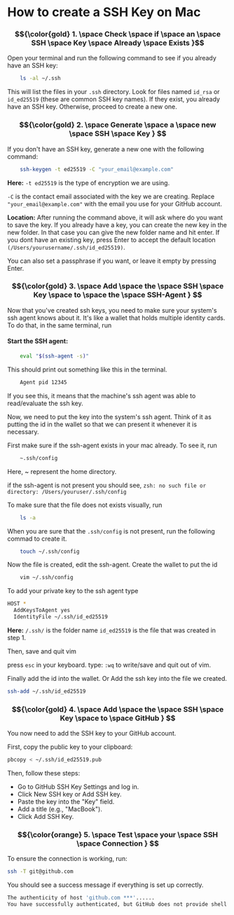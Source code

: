 # How to create a SSH Key on Mac

### $${\color{gold} 1. \space Check \space if \space an \space SSH \space Key \space Already \space Exists }$$

Open your terminal and run the following command to see if you already have an SSH key:

```bash
    ls -al ~/.ssh
```
This will list the files in your ```.ssh``` directory. Look for files named ```id_rsa``` or ```id_ed25519``` (these are common SSH key names). 
If they exist, you already have an SSH key. Otherwise, proceed to create a new one.

### $${\color{gold} 2. \space Generate \space a \space new \space SSH \space Key } $$
If you don't have an SSH key, generate a new one with the following command:

```bash
    ssh-keygen -t ed25519 -C "your_email@example.com"
```
**Here:**
```-t ed25519``` is the type of encryption we are using.

```-C``` is the contact email associated with the key we are creating.
Replace ```"your_email@example.com"``` with the email you use for your GitHub account.

**Location:**
After running the command above, it will ask where do you want to save the key. 
If you already have a key, you can create the new key in the new folder. In that case you can give the new folder name and hit enter.
If you dont have an existing key, press Enter to accept the default location ```(/Users/yourusername/.ssh/id_ed25519)```.

You can also set a passphrase if you want, or leave it empty by pressing Enter.

### $${\color{gold} 3. \space Add \space the \space SSH \space Key \space to \space the \space SSH-Agent } $$

Now that you've created ssh keys, you need to make sure your system's ssh agent knows about it. It's like a wallet that holds multiple identity cards. To do that, in the same terminal, run

#### Start the SSH agent:

```bash
    eval "$(ssh-agent -s)"
```

This should print out something like this in the terminal.
```bash
    Agent pid 12345
```

If you see this, it means that the machine's ssh agent was able to read/evaluate the ssh key.

Now, we need to put the key into the system's ssh agent. Think of it as putting the id in the wallet so that we can present it whenever it is necessary.

First make sure if the ssh-agent exists in your mac already. To see it, run
```bash
    ~.ssh/config
```
Here, ~ represent the home directory.

if the ssh-agent is not present you should see, ```zsh: no such file or directory: /Users/youruser/.ssh/config```

To make sure that the file does not exists visually, run
```bash
    ls -a
```

When you are sure that the ```.ssh/config``` is not present, run the following commad to create it.
```bash
    touch ~/.ssh/config
```

Now the file is created, edit the ssh-agent. Create the wallet to put the id
```bash
    vim ~/.ssh/config
```

To add your private key to the ssh agent type
```bash
HOST *
  AddKeysToAgent yes
  IdentityFile ~/.ssh/id_ed25519
```

**Here:**
```/.ssh/``` is the folder name
```id_ed25519``` is the file that was created in step 1.

Then, save and quit vim

press ```esc``` in your keyboard.
type: ```:wq``` to write/save and quit out of vim.

Finally add the id into the wallet. Or Add the ssh key into the file we created.
```bash
ssh-add ~/.ssh/id_ed25519
```

### $${\color{gold} 4. \space Add \space the \space SSH \space Key \space to \space GitHub } $$

You now need to add the SSH key to your GitHub account.

First, copy the public key to your clipboard:

```bash
pbcopy < ~/.ssh/id_ed25519.pub
```
Then, follow these steps:

- Go to GitHub SSH Key Settings and log in.
- Click New SSH key or Add SSH key.
- Paste the key into the "Key" field.
- Add a title (e.g., "MacBook").
- Click Add SSH Key.

### $${\color{orange} 5. \space Test \space your \space SSH \space Connection } $$

To ensure the connection is working, run:

```bash
ssh -T git@github.com
```
You should see a success message if everything is set up correctly.

```bash
The authenticity of host 'github.com ***'......
You have successfully authenticated, but GitHub does not provide shell access.
```



